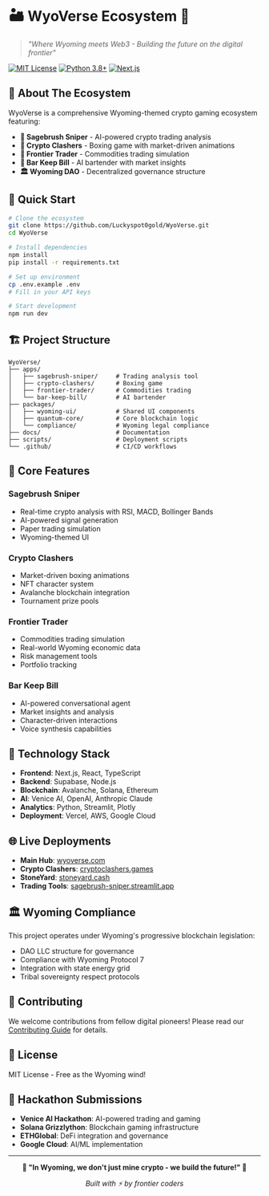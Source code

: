 # 🏜️ WyoVerse Ecosystem 🎯

> *"Where Wyoming meets Web3 - Building the future on the digital frontier"*

[![MIT License](https://img.shields.io/badge/License-MIT-yellow.svg)](https://opensource.org/licenses/MIT)
[![Python 3.8+](https://img.shields.io/badge/python-3.8+-blue.svg)](https://www.python.org/downloads/)
[![Next.js](https://img.shields.io/badge/Next.js-14-black)](https://nextjs.org/)

## 🤠 About The Ecosystem

WyoVerse is a comprehensive Wyoming-themed crypto gaming ecosystem featuring:

- **🎯 Sagebrush Sniper** - AI-powered crypto trading analysis
- **🥊 Crypto Clashers** - Boxing game with market-driven animations
- **🏁 Frontier Trader** - Commodities trading simulation
- **🍺 Bar Keep Bill** - AI bartender with market insights
- **🏛️ Wyoming DAO** - Decentralized governance structure

## 🚀 Quick Start

```bash
# Clone the ecosystem
git clone https://github.com/Luckyspot0gold/WyoVerse.git
cd WyoVerse

# Install dependencies
npm install
pip install -r requirements.txt

# Set up environment
cp .env.example .env
# Fill in your API keys

# Start development
npm run dev
```

## 🏗️ Project Structure

```
WyoVerse/
├── apps/
│   ├── sagebrush-sniper/     # Trading analysis tool
│   ├── crypto-clashers/      # Boxing game
│   ├── frontier-trader/      # Commodities trading
│   └── bar-keep-bill/        # AI bartender
├── packages/
│   ├── wyoming-ui/           # Shared UI components
│   ├── quantum-core/         # Core blockchain logic
│   └── compliance/           # Wyoming legal compliance
├── docs/                     # Documentation
├── scripts/                  # Deployment scripts
└── .github/                  # CI/CD workflows
```

## 🎯 Core Features

### Sagebrush Sniper
- Real-time crypto analysis with RSI, MACD, Bollinger Bands
- AI-powered signal generation
- Paper trading simulation
- Wyoming-themed UI

### Crypto Clashers
- Market-driven boxing animations
- NFT character system
- Avalanche blockchain integration
- Tournament prize pools

### Frontier Trader
- Commodities trading simulation
- Real-world Wyoming economic data
- Risk management tools
- Portfolio tracking

### Bar Keep Bill
- AI-powered conversational agent
- Market insights and analysis
- Character-driven interactions
- Voice synthesis capabilities

## 🔧 Technology Stack

- **Frontend**: Next.js, React, TypeScript
- **Backend**: Supabase, Node.js
- **Blockchain**: Avalanche, Solana, Ethereum
- **AI**: Venice AI, OpenAI, Anthropic Claude
- **Analytics**: Python, Streamlit, Plotly
- **Deployment**: Vercel, AWS, Google Cloud

## 🌐 Live Deployments

- **Main Hub**: [wyoverse.com](https://wyoverse.com)
- **Crypto Clashers**: [cryptoclashers.games](https://cryptoclashers.games)
- **StoneYard**: [stoneyard.cash](https://stoneyard.cash)
- **Trading Tools**: [sagebrush-sniper.streamlit.app](https://sagebrush-sniper.streamlit.app)

## 🏛️ Wyoming Compliance

This project operates under Wyoming's progressive blockchain legislation:
- DAO LLC structure for governance
- Compliance with Wyoming Protocol 7
- Integration with state energy grid
- Tribal sovereignty respect protocols

## 🤝 Contributing

We welcome contributions from fellow digital pioneers! Please read our [Contributing Guide](CONTRIBUTING.md) for details.

## 📜 License

MIT License - Free as the Wyoming wind!

## 🎪 Hackathon Submissions

- **Venice AI Hackathon**: AI-powered trading and gaming
- **Solana Grizzlython**: Blockchain gaming infrastructure
- **ETHGlobal**: DeFi integration and governance
- **Google Cloud**: AI/ML implementation

---

<div align="center">
<p><strong>🤠 "In Wyoming, we don't just mine crypto - we build the future!" 🎯</strong></p>
<p><em>Built with ⚡ by frontier coders</em></p>
</div>